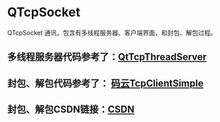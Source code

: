 # QTcpSocket
QTcpSocket 通讯，包含有多线程服务器、客户端界面，和封包、解包过程。

## 多线程服务器代码参考了：<a href="https://github.com/dushibaiyu/QtTcpThreadServer">QtTcpThreadServer</a> 
## 封包、解包代码参考了： <a href="https://gitee.com/2649549484/TcpClientSimple">码云TcpClientSimple</a> 
## 封包、解包CSDN链接：<a href="https://blog.csdn.net/lthcth111/article/details/78175341">CSDN</a> 
